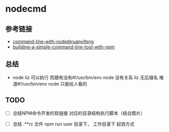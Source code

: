 # nodecmd

## 参考链接
- [command-line-with-node@ruanyifeng](http://www.ruanyifeng.com/blog/2015/05/command-line-with-node.html)
- [building-a-simple-command-line-tool-with-npm](http://blog.npmjs.org/post/118810260230/building-a-simple-command-line-tool-with-npm)

## 总结
- node liz 可以执行 而跟有没有#!/usr/bin/env node 没有关系  liz 无后缀名  难道#!/usr/bin/env node 只是给人看的
## TODO
-[ ] 总结NPM命令开发的软链接 对应的目录结构执行脚本（结合图片）

-[ ] 总结 .**rc 文件 npm run user 目录下， 工作目录下 起效方式
